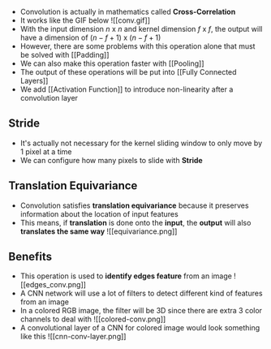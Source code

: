 - Convolution is actually in mathematics called **Cross-Correlation** 
- It works like the GIF below
![[conv.gif]]
- With the input dimension $n$ x $n$ and kernel dimension $f$ x $f$, the output will have a dimension of $(n-f+1)$ x $(n-f+1)$ 
- However, there are some problems with this operation alone that must be solved with [[Padding]]
- We can also make this operation faster with [[Pooling]]
- The output of these operations will be put into [[Fully Connected Layers]]
- We add [[Activation Function]] to introduce non-linearity after a convolution layer
## Stride
- It's actually not necessary for the kernel sliding window to only move by 1 pixel at a time
- We can configure how many pixels to slide with **Stride**
## Translation Equivariance
- Convolution satisfies **translation equivariance** because it preserves information about the location of input features
- This means, if **translation** is done onto the **input**, the **output** will also **translates the same way**
![[equivariance.png]]
## Benefits
- This operation is used to **identify edges feature** from an image
![[edges_conv.png]]
- A CNN network will use a lot of filters to detect different kind of features from an image
-  In a colored RGB image, the filter will be 3D since there are extra 3 color channels to deal with
![[colored-conv.png]]
- A convolutional layer of a CNN for colored image would look something like this
![[cnn-conv-layer.png]]